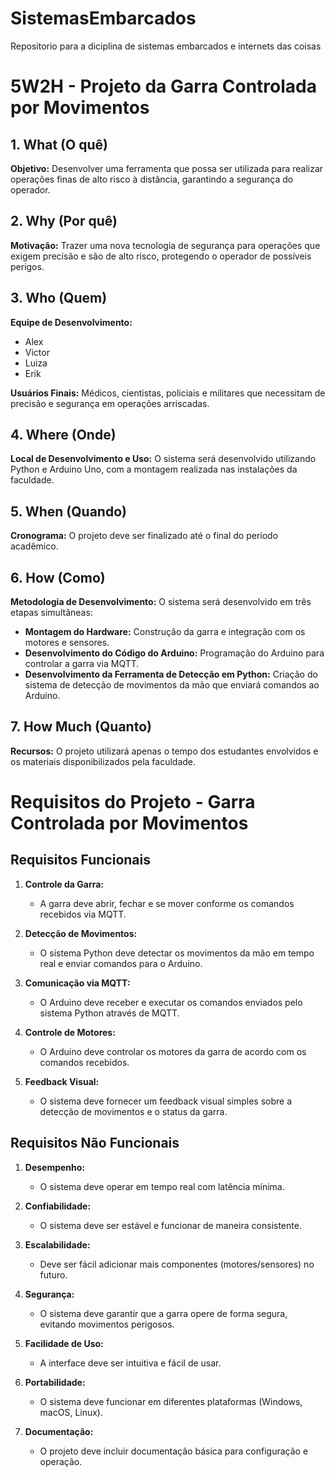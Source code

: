 # SistemasEmbarcados
Repositorio para a diciplina de sistemas embarcados e internets das coisas 

# 5W2H - Projeto da Garra Controlada por Movimentos

## 1. What (O quê)
**Objetivo:** 
Desenvolver uma ferramenta que possa ser utilizada para realizar operações finas de alto risco à distância, garantindo a segurança do operador.

## 2. Why (Por quê)
**Motivação:** 
Trazer uma nova tecnologia de segurança para operações que exigem precisão e são de alto risco, protegendo o operador de possíveis perigos.

## 3. Who (Quem)
**Equipe de Desenvolvimento:**
- Alex
- Victor
- Luiza
- Erik

**Usuários Finais:** 
Médicos, cientistas, policiais e militares que necessitam de precisão e segurança em operações arriscadas.

## 4. Where (Onde)
**Local de Desenvolvimento e Uso:** 
O sistema será desenvolvido utilizando Python e Arduino Uno, com a montagem realizada nas instalações da faculdade.

## 5. When (Quando)
**Cronograma:** 
O projeto deve ser finalizado até o final do período acadêmico.

## 6. How (Como)
**Metodologia de Desenvolvimento:** 
O sistema será desenvolvido em três etapas simultâneas:
- **Montagem do Hardware:** Construção da garra e integração com os motores e sensores.
- **Desenvolvimento do Código do Arduino:** Programação do Arduino para controlar a garra via MQTT.
- **Desenvolvimento da Ferramenta de Detecção em Python:** Criação do sistema de detecção de movimentos da mão que enviará comandos ao Arduino.

## 7. How Much (Quanto)
**Recursos:** 
O projeto utilizará apenas o tempo dos estudantes envolvidos e os materiais disponibilizados pela faculdade.

# Requisitos do Projeto - Garra Controlada por Movimentos

## **Requisitos Funcionais**

1. **Controle da Garra:**
   - A garra deve abrir, fechar e se mover conforme os comandos recebidos via MQTT.

2. **Detecção de Movimentos:**
   - O sistema Python deve detectar os movimentos da mão em tempo real e enviar comandos para o Arduino.

3. **Comunicação via MQTT:**
   - O Arduino deve receber e executar os comandos enviados pelo sistema Python através de MQTT.

4. **Controle de Motores:**
   - O Arduino deve controlar os motores da garra de acordo com os comandos recebidos.

5. **Feedback Visual:**
   - O sistema deve fornecer um feedback visual simples sobre a detecção de movimentos e o status da garra.

## **Requisitos Não Funcionais**

1. **Desempenho:**
   - O sistema deve operar em tempo real com latência mínima.

2. **Confiabilidade:**
   - O sistema deve ser estável e funcionar de maneira consistente.

3. **Escalabilidade:**
   - Deve ser fácil adicionar mais componentes (motores/sensores) no futuro.

4. **Segurança:**
   - O sistema deve garantir que a garra opere de forma segura, evitando movimentos perigosos.

5. **Facilidade de Uso:**
   - A interface deve ser intuitiva e fácil de usar.

6. **Portabilidade:**
   - O sistema deve funcionar em diferentes plataformas (Windows, macOS, Linux).

7. **Documentação:**
   - O projeto deve incluir documentação básica para configuração e operação.


